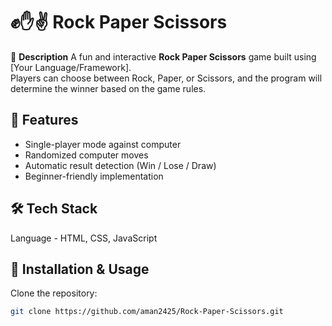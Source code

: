 # ✊✋✌️ Rock Paper Scissors

📌 **Description**
A fun and interactive **Rock Paper Scissors** game built using [Your Language/Framework].  
Players can choose between Rock, Paper, or Scissors, and the program will determine the winner based on the game rules.


## 🚀 Features
- Single-player mode against computer  
- Randomized computer moves  
- Automatic result detection (Win / Lose / Draw)  
- Beginner-friendly implementation

## 🛠️ Tech Stack
Language - HTML, CSS, JavaScript

## 📂 Installation & Usage
Clone the repository:
   ```bash
   git clone https://github.com/aman2425/Rock-Paper-Scissors.git
